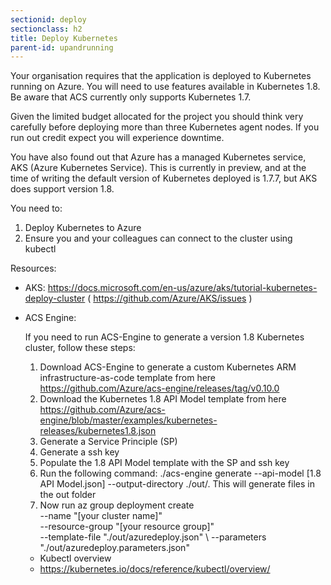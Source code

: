 ```yaml
---
sectionid: deploy
sectionclass: h2
title: Deploy Kubernetes
parent-id: upandrunning
---
```


Your organisation requires that the application is deployed to Kubernetes running on
Azure. You will need to use features available in Kubernetes 1.8. Be aware that ACS 
currently only supports Kubernetes 1.7. 

Given the limited budget allocated for the
project you should think very carefully before deploying more than three Kubernetes agent nodes. If you run out credit expect you will
experience downtime.

You have also found out that Azure has a managed Kubernetes service, AKS (Azure Kubernetes Service). This is currently in preview, and at the time of writing the default version of Kubernetes deployed is 1.7.7, but AKS does support version 1.8.

You need to:

1. Deploy Kubernetes to Azure
2. Ensure you and your colleagues can connect to the cluster using kubectl

Resources:
- AKS: <https://docs.microsoft.com/en-us/azure/aks/tutorial-kubernetes-deploy-cluster> ( <https://github.com/Azure/AKS/issues> )
- ACS Engine: 

    If you need to run ACS-Engine to generate a version 1.8 Kubernetes cluster, follow these steps:
    
    1. Download ACS-Engine to generate a custom Kubernetes ARM infrastructure-as-code template from here <https://github.com/Azure/acs-engine/releases/tag/v0.10.0>
    2. Download the Kubernetes 1.8 API Model template from here <https://github.com/Azure/acs-engine/blob/master/examples/kubernetes-releases/kubernetes1.8.json>
    3. Generate a Service Principle (SP)
    4. Generate a ssh key
    5. Populate the 1.8 API Model template with the SP and ssh key
    4. Run the following command: ./acs-engine generate --api-model [1.8 API Model.json] --output-directory ./out/. This will generate files in the out folder
    4. Now run az group deployment create \
        --name "[your cluster name]" \
        --resource-group "[your resource group]" \
        --template-file "./out/azuredeploy.json" \ 
        --parameters "./out/azuredeploy.parameters.json"
    - Kubectl overview
    - <https://kubernetes.io/docs/reference/kubectl/overview/>
